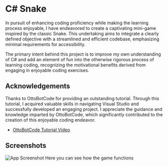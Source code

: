 
# C# Snake
In pursuit of enhancing coding proficiency while making the learning process enjoyable, I have endeavored to create a captivating mini-game inspired by the classic Snake. This undertaking aims to integrate a clearly defined objective with a streamlined and efficient codebase, emphasizing minimal requirements for accessibility. 

The primary intent behind this project is to improve my own understanding of C# and add an element of fun into the otherwise rigorous process of learning coding, recognizing the motivational benefits derived from engaging in enjoyable coding exercises.


## Acknowledgements
Thanks to OttoBotCode for providing an outstanding tutorial. Through this tutorial, I acquired valuable skills in navigating Visual Studio and successfully developed an engaging project. I appreciate the guidance and knowledge imparted by OttoBotCode, which significantly contributed to the creation of this enjoyable coding endeavor.
 - [OttoBotCode Tutorial Video](https://www.youtube.com/watch?v=uzAXxFBbVoE&ab_channel=OttoBotCode)


## Screenshots
![App Screenshot](https://i.imgur.com/Qshn3cG.gif)
Here you can see how the game functions

